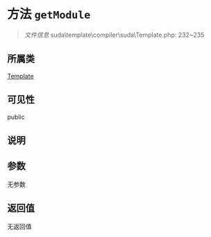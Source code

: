 # 方法 `getModule`

> *文件信息* suda\template\compiler\suda\Template.php: 232~235

## 所属类 

[Template](../Template.md)

## 可见性

 public 

## 说明



## 参数


无参数


## 返回值

无返回值

